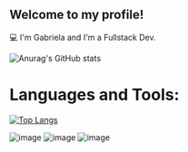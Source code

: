 ## Welcome to my profile!

💻 I'm Gabriela and I'm a Fullstack Dev.

![Anurag's GitHub stats](https://github-readme-stats.vercel.app/api?username=gabiqss&show_icons=true&theme=tokyonight)
# Languages and Tools:
[![Top Langs](https://github-readme-stats.vercel.app/api/top-langs/?username=gabiqss&layout=donut)](https://github.com/gabiqss/github-readme-stats)

![image](https://img.shields.io/badge/Django-092E20?style=for-the-badge&logo=django&logoColor=green)
![image](https://img.shields.io/badge/Python-FFD43B?style=for-the-badge&logo=python&logoColor=blue)
![image](https://img.shields.io/badge/HTML5-E34F26?style=for-the-badge&logo=html5&logoColor=white)

